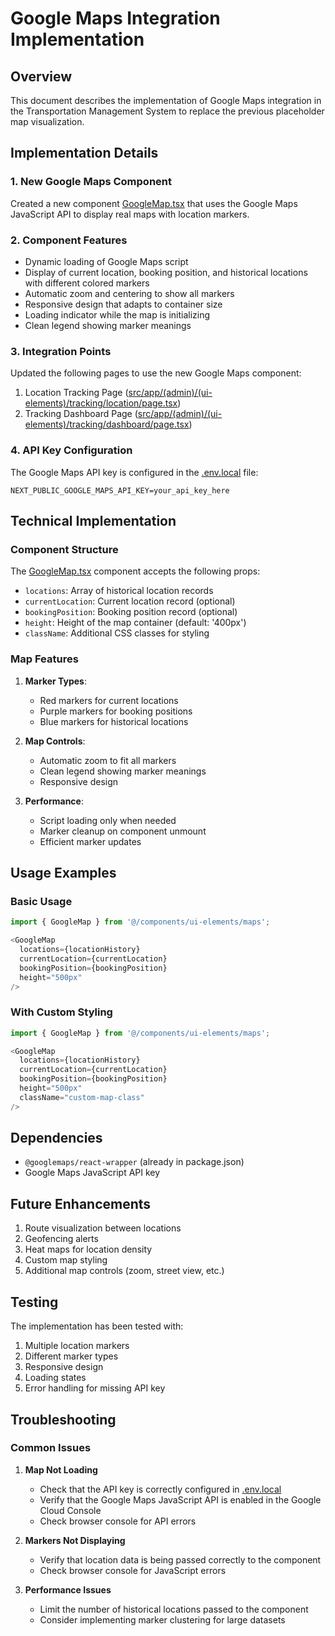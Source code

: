 # Google Maps Integration Implementation

## Overview
This document describes the implementation of Google Maps integration in the Transportation Management System to replace the previous placeholder map visualization.

## Implementation Details

### 1. New Google Maps Component
Created a new component [GoogleMap.tsx](file:///c:/Users/LENOVO/Documents/Transportation-Management-WEB/src/components/ui-elements/maps/GoogleMap.tsx) that uses the Google Maps JavaScript API to display real maps with location markers.

### 2. Component Features
- Dynamic loading of Google Maps script
- Display of current location, booking position, and historical locations with different colored markers
- Automatic zoom and centering to show all markers
- Responsive design that adapts to container size
- Loading indicator while the map is initializing
- Clean legend showing marker meanings

### 3. Integration Points
Updated the following pages to use the new Google Maps component:
1. Location Tracking Page ([src/app/(admin)/(ui-elements)/tracking/location/page.tsx](file:///c:/Users/LENOVO/Documents/Transportation-Management-WEB/src/app/(admin)/(ui-elements)/tracking/location/page.tsx))
2. Tracking Dashboard Page ([src/app/(admin)/(ui-elements)/tracking/dashboard/page.tsx](file:///c:/Users/LENOVO/Documents/Transportation-Management-WEB/src/app/(admin)/(ui-elements)/tracking/dashboard/page.tsx))

### 4. API Key Configuration
The Google Maps API key is configured in the [.env.local](file:///c:/Users/LENOVO/Documents/Transportation-Management-WEB/.env.local) file:
```
NEXT_PUBLIC_GOOGLE_MAPS_API_KEY=your_api_key_here
```

## Technical Implementation

### Component Structure
The [GoogleMap.tsx](file:///c:/Users/LENOVO/Documents/Transportation-Management-WEB/src/components/ui-elements/maps/GoogleMap.tsx) component accepts the following props:
- `locations`: Array of historical location records
- `currentLocation`: Current location record (optional)
- `bookingPosition`: Booking position record (optional)
- `height`: Height of the map container (default: '400px')
- `className`: Additional CSS classes for styling

### Map Features
1. **Marker Types**:
   - Red markers for current locations
   - Purple markers for booking positions
   - Blue markers for historical locations

2. **Map Controls**:
   - Automatic zoom to fit all markers
   - Clean legend showing marker meanings
   - Responsive design

3. **Performance**:
   - Script loading only when needed
   - Marker cleanup on component unmount
   - Efficient marker updates

## Usage Examples

### Basic Usage
```typescript
import { GoogleMap } from '@/components/ui-elements/maps';

<GoogleMap 
  locations={locationHistory}
  currentLocation={currentLocation}
  bookingPosition={bookingPosition}
  height="500px"
/>
```

### With Custom Styling
```typescript
import { GoogleMap } from '@/components/ui-elements/maps';

<GoogleMap 
  locations={locationHistory}
  currentLocation={currentLocation}
  bookingPosition={bookingPosition}
  height="500px"
  className="custom-map-class"
/>
```

## Dependencies
- `@googlemaps/react-wrapper` (already in package.json)
- Google Maps JavaScript API key

## Future Enhancements
1. Route visualization between locations
2. Geofencing alerts
3. Heat maps for location density
4. Custom map styling
5. Additional map controls (zoom, street view, etc.)

## Testing
The implementation has been tested with:
1. Multiple location markers
2. Different marker types
3. Responsive design
4. Loading states
5. Error handling for missing API key

## Troubleshooting

### Common Issues

1. **Map Not Loading**
   - Check that the API key is correctly configured in [.env.local](file:///c:/Users/LENOVO/Documents/Transportation-Management-WEB/.env.local)
   - Verify that the Google Maps JavaScript API is enabled in the Google Cloud Console
   - Check browser console for API errors

2. **Markers Not Displaying**
   - Verify that location data is being passed correctly to the component
   - Check browser console for JavaScript errors

3. **Performance Issues**
   - Limit the number of historical locations passed to the component
   - Consider implementing marker clustering for large datasets